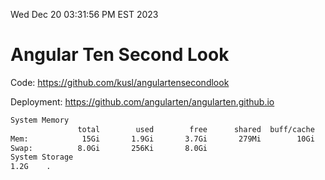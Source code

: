 Wed Dec 20 03:31:56 PM EST 2023

# Angular Ten Second Look

Code: https://github.com/kusl/angulartensecondlook

Deployment: https://github.com/angularten/angularten.github.io

```bash
System Memory
               total        used        free      shared  buff/cache   available
Mem:            15Gi       1.9Gi       3.7Gi       279Mi        10Gi        13Gi
Swap:          8.0Gi       256Ki       8.0Gi
System Storage
1.2G	.
```
```bash

